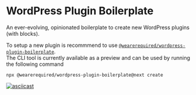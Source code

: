 # WordPress Plugin Boilerplate

An ever-evolving, opinionated boilerplate to create new WordPress plugins (with blocks).

To setup a new plugin is recommmend to use [`@wearerequired/wordpress-plugin-boilerplate`](https://github.com/wearerequired/js/tree/master/packages/wordpress-plugin-boilerplate).  
The CLI tool is currently available as a preview and can be used by running the following command

	npx @wearerequired/wordpress-plugin-boilerplate@next create

[![asciicast](https://asciinema.org/a/hGqJx9FeQrgc7pjwnblBdkiq3.svg)](https://asciinema.org/a/hGqJx9FeQrgc7pjwnblBdkiq3?speed=5&autoplay=1)

